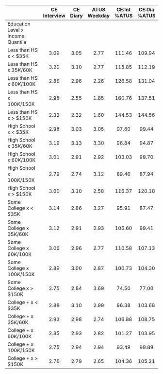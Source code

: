 
|                      | CE<br>Interview |  CE<br>Diary | ATUS<br>Weekday | CE:Int<br>%ATUS | CE:Dia<br>%ATUS |
| -------------------- | :----------: | :----------: | :----------: | :----------: | :----------: |
| Education Level x Income Quantile |              |              |              |              |              |
| Less than HS x     < $35K |         3.09 |         3.05 |         2.77 |       111.46 |       109.94 |
| Less than HS x  $35K/$60K |         3.20 |         3.10 |         2.77 |       115.85 |       112.19 |
| Less than HS x  $60K/$100K |         2.86 |         2.96 |         2.26 |       126.58 |       131.04 |
| Less than HS x $100K/$150K |         2.98 |         2.55 |         1.85 |       160.76 |       137.51 |
| Less than HS x     > $150K |         2.32 |         2.32 |         1.60 |       144.53 |       144.56 |
| High School x     < $35K |         2.98 |         3.03 |         3.05 |        97.60 |        99.44 |
| High School x  $35K/$60K |         3.19 |         3.13 |         3.30 |        96.84 |        94.87 |
| High School x  $60K/$100K |         3.01 |         2.91 |         2.92 |       103.03 |        99.70 |
| High School x $100K/$150K |         2.79 |         2.74 |         3.12 |        89.46 |        87.94 |
| High School x     > $150K |         3.00 |         3.10 |         2.58 |       116.37 |       120.18 |
| Some College x     < $35K |         3.14 |         2.86 |         3.27 |        95.91 |        87.47 |
| Some College x  $35K/$60K |         3.12 |         2.91 |         2.93 |       106.60 |        99.41 |
| Some College x  $60K/$100K |         3.06 |         2.96 |         2.77 |       110.58 |       107.13 |
| Some College x $100K/$150K |         2.89 |         3.00 |         2.87 |       100.73 |       104.30 |
| Some College x     > $150K |         2.75 |         2.84 |         3.69 |        74.50 |        77.00 |
| College + x     < $35K |         2.88 |         3.10 |         2.99 |        96.38 |       103.68 |
| College + x  $35K/$60K |         2.93 |         2.98 |         2.74 |       106.88 |       108.75 |
| College + x  $60K/$100K |         2.85 |         2.93 |         2.82 |       101.27 |       103.95 |
| College + x $100K/$150K |         2.75 |         2.94 |         2.94 |        93.49 |        99.89 |
| College + x     > $150K |         2.76 |         2.79 |         2.65 |       104.36 |       105.21 |

